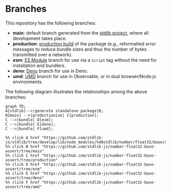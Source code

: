 <!--

@license Apache-2.0

Copyright (c) 2022 The Stdlib Authors.

Licensed under the Apache License, Version 2.0 (the "License");
you may not use this file except in compliance with the License.
You may obtain a copy of the License at

    http://www.apache.org/licenses/LICENSE-2.0

Unless required by applicable law or agreed to in writing, software
distributed under the License is distributed on an "AS IS" BASIS,
WITHOUT WARRANTIES OR CONDITIONS OF ANY KIND, either express or implied.
See the License for the specific language governing permissions and
limitations under the License.

-->

# Branches

This repository has the following branches:

-   **main**: default branch generated from the [stdlib project][stdlib-url], where all development takes place.
-   **production**: [production build][production-url] of the package (e.g., reformatted error messages to reduce bundle sizes and thus the number of bytes transmitted over a network).
-   **esm**: [ES Module][esm-url] branch for use via a `script` tag without the need for installation and bundlers.
-   **deno**: [Deno][deno-url] branch for use in Deno.
-   **umd**: [UMD][umd-url] branch for use in Observable, or in dual browser/Node.js environments.

The following diagram illustrates the relationships among the above branches:

```mermaid
graph TD;
A[stdlib]-->|generate standalone package|B;
B[main] -->|productionize| C[production];
C -->|bundle| D[esm];
C -->|bundle| E[deno];
C -->|bundle| F[umd];

%% click A href "https://github.com/stdlib-js/stdlib/tree/develop/lib/node_modules/%40stdlib/number/float32/base/assert"
%% click B href "https://github.com/stdlib-js/number-float32-base-assert/tree/main"
%% click C href "https://github.com/stdlib-js/number-float32-base-assert/tree/production"
%% click D href "https://github.com/stdlib-js/number-float32-base-assert/tree/esm"
%% click E href "https://github.com/stdlib-js/number-float32-base-assert/tree/deno"
%% click F href "https://github.com/stdlib-js/number-float32-base-assert/tree/umd"
```

[stdlib-url]: https://github.com/stdlib-js/stdlib/tree/develop/lib/node_modules/%40stdlib/number/float32/base/assert
[production-url]: https://github.com/stdlib-js/number-float32-base-assert/tree/production
[deno-url]: https://github.com/stdlib-js/number-float32-base-assert/tree/deno
[umd-url]: https://github.com/stdlib-js/number-float32-base-assert/tree/umd
[esm-url]: https://github.com/stdlib-js/number-float32-base-assert/tree/esm